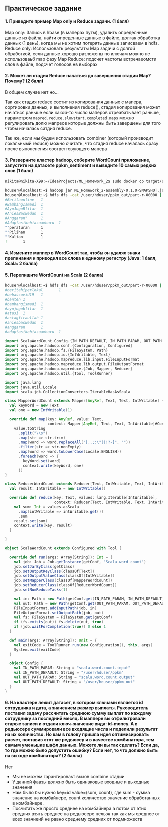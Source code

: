 ## Практическое задание
#### 1. Приведите пример Map only и Reduce задачи. (1 балл)
Map only: Запись в hbase (в маперах путы), удалить определнные данные из файла, найти опреденные данные в файле,
долгая обработка данных (1 день), когда мы не хотим потерять данные записваем в hdfs. 
Reduce only: Использовать результаты Map задачи с долгой обработкой, 
если данные хорошо разложены по ключам можно не использоваьб map фазу
Map Reduce: подсчет частоты встречаеомсти слов в файле, подсчет голосов нв выборах
#### 2. Может ли стадия Reduce начаться до завершения стадии Map? Почему? (2 балл)
В общем случае нет но...

Так как стадия reduce состит из копирования данных с мапера, сортировки данных, и выполнения reduce(), 
cтадия копирования может начаться раньше если какой-то число маперов отреабатывает раньше,
параметром `mapred.reduce.slowstart.completed.maps` можно регулировать долю мапреов которые должны быть завершены
для того чтобы началась сатдия reduce.

Так же, если мы будем использовать combiner (который производит локальныый  reduce) можно считать, что стадия reduce 
началась сразу после выполенения соответтсвующего мапера
#### 3. Разверните кластер hadoop, соберите WordCount приложение, запустите на датасете ppkm_sentiment и выведите 10 самых редких слов (1 балл)
```sh
nikita@nikita-X99:~/IdeaProjects/ML_Homework_2$ sudo docker cp target/scala-2.13/ML_Homework_2-assembly-0.1.0-SNAPSHOT.jar hdp:/home/hduser
```
```sh
hduser@localhost:~$ hadoop jar ML_Homework_2-assembly-0.1.0-SNAPSHOT.jar 
hduser@localhost:~$ hdfs dfs -cat /user/hduser/ppkm_out/part-r-00000 | sort -rnk2,2 | tail 
#Beritaonline   1
#BambangIsmadi  1
#AyoJogoBlitar  1
#AniesBaswedan  1
#Anggaran"      1
#Adaptasikebiasaambaru  1
""peraturan     1
""Pilihan       1
""Kalian        1
!       1
```
#### 4. Измените маппер в WordCount так, чтобы он удалял знаки препинания и приводил все слова к единому регистру (Java: 1 балл, Scala: 2 балла)
#### 5. Перепишите WordCount на Scala (2 балла)
```sh
hduser@localhost:~$ hdfs dfs -cat /user/hduser/ppkm_out/part-r-00000 | sort -rnk2,2 | tail 
#beritahiperlokal       1
#bebascovid19   1
#banten 1
#bambangismadi  1
#ayojogoblitar  1
#atasi  1
#astagfiraullah 1
#aniesbaswedan  1
#anggaran       1
#adaptasikebiasaambaru  1
```
```scala
import ScalaWordCount.Config.{IN_PATH_DEFAULT, IN_PATH_PARAM, OUT_PATH_DEFAULT, OUT_PATH_PARAM}
import org.apache.hadoop.conf.{Configuration, Configured}
import org.apache.hadoop.fs.{FileSystem, Path}
import org.apache.hadoop.io.{IntWritable, Text}
import org.apache.hadoop.mapreduce.lib.input.FileInputFormat
import org.apache.hadoop.mapreduce.lib.output.FileOutputFormat
import org.apache.hadoop.mapreduce.{Job, Mapper, Reducer}
import org.apache.hadoop.util.{Tool, ToolRunner}

import java.lang
import java.util.Locale
import scala.jdk.CollectionConverters.IterableHasAsScala

class MapperWordCount extends Mapper[AnyRef, Text, Text, IntWritable] {
  val keyWord = new Text
  val one = new IntWritable(1)

  override def map(key: AnyRef, value: Text,
                   context: Mapper[AnyRef, Text, Text, IntWritable]#Context): Unit =
    value.toString
      .split("\\s")
      .map(str => str.trim)
      .map(word => word.replaceAll("[.,;:\"()!?-]", ""))
      .filter(str => str.nonEmpty)
      .map(word => word.toLowerCase(Locale.ENGLISH))
      .foreach(word => {
        keyWord.set(word)
        context.write(keyWord, one)
      })
}

class ReducerWordCount extends Reducer[Text, IntWritable, Text, IntWritable] {
  val result: IntWritable = new IntWritable()

  override def reduce(key: Text, values: lang.Iterable[IntWritable],
                      context: Reducer[Text, IntWritable, Text, IntWritable]#Context): Unit = {
    val sum: Int = values.asScala
      .map(intWritable => intWritable.get())
      .sum
    result.set(sum)
    context.write(key, result)
  }

}

object ScalaWordCount extends Configured with Tool {

  override def run(args: Array[String]): Int = {
    val job: Job = Job.getInstance(getConf, "Scala word count")
    job.setJarByClass(getClass)
    job.setOutputKeyClass(classOf[Text])
    job.setOutputValueClass(classOf[IntWritable])
    job.setMapperClass(classOf[MapperWordCount])
    job.setReducerClass(classOf[ReducerWordCount])
    job.setNumReduceTasks(1)

    val in: Path = new Path(getConf.get(IN_PATH_PARAM, IN_PATH_DEFAULT))
    val out: Path = new Path(getConf.get(OUT_PATH_PARAM, OUT_PATH_DEFAULT))
    FileInputFormat.addInputPath(job, in)
    FileOutputFormat.setOutputPath(job, out)
    val fs: FileSystem = FileSystem.get(getConf)
    if (fs.exists(out)) fs.delete(out, true)
    if (job.waitForCompletion(true)) 0 else 1
  }

  def main(args: Array[String]): Unit = {
    val exitCode = ToolRunner.run(new Configuration(), this, args)
    System.exit(exitCode)
  }

  object Config {
    val IN_PATH_PARAM: String = "scala.word.count.input"
    val IN_PATH_DEFAULT: String = "/user/hduser/ppkm"
    val OUT_PATH_PARAM: String = "scala.word.count.output"
    val OUT_PATH_DEFAULT: String = "/user/hduser/ppkm_out"
  }
}

```
#### 6. На кластере лежит датасет, в котором ключами является id сотрудника и дата, а значением размер выплаты. Руководитель поставил задачу рассчитать среднюю сумму выплат по  каждому сотруднику за последний месяц. В маппере вы отфильтровали старые записи и отдали ключ-значение вида: id-money. А в редьюсере суммировали все входящие числа и поделили результат на их  количество. Но вам в голову пришла идея оптимизировать расчет, поставив этот же редьюсер  и в качестве комбинатора, тем самым уменьшив шафл данных. Можете ли вы так сделать? Если да, то где можно было допустить ошибку? Если нет, то что должно быть на выходе  комбинатора? (2 балла)
Нет
* Мы не можем гарантироваьт вызов combine стадии
* У данной фаазы должно быть одинвковые входные и выходные значения
* Нам было бы нужно key=id value=(sum, count), где sum - сумма значение на комбайнере,
count количество значение обработанных в комбайнере. 
* Посчитать же просто среднее на комбайнера а потом от этих средних взять среднее на редьюсере нельзя
так как мы среднее от всех значнеий не равно среднему средних от подмножеств